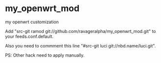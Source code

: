 my_openwrt_mod
==============

my openwrt customization

Add "src-git ramod git://github.com/ravageralpha/my_openwrt_mod.git" to your feeds.conf.default.

Also you need to commment this line "#src-git luci git://nbd.name/luci.git".

PS: Other hack need to apply manually.